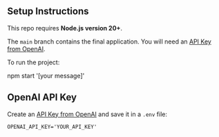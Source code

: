 ## Setup Instructions

This repo requires **Node.js version 20+**.

The `main` branch contains the final application. You will need an [API Key from OpenAI](https://platform.openai.com/settings/organization/api-keys).

To run the project:

npm start '[your message]'

## OpenAI API Key

Create an [API Key from OpenAI](https://platform.openai.com/settings/organization/api-keys) and save it in a `.env` file:

```
OPENAI_API_KEY='YOUR_API_KEY'
```
